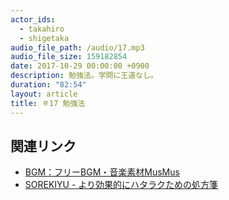 ```yaml
---
actor_ids:
  - takahiro
  - shigetaka
audio_file_path: /audio/17.mp3
audio_file_size: 159182854
date: 2017-10-29 00:00:00 +0900
description: 勉強法。学問に王道なし。
duration: "82:54"
layout: article
title: ＃17 勉強法
---
```


## 関連リンク

- [BGM：フリーBGM・音楽素材MusMus](http://musmus.main.jp/)
- [SOREKIYU - より効果的にハタラクための処方箋](https://sorekiyu.jp)
